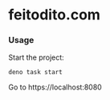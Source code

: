 # feitodito.com

### Usage

Start the project:

```
deno task start
```

Go to https://localhost:8080